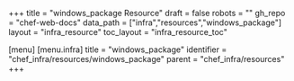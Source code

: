 +++
title = "windows_package Resource"
draft = false
robots = ""
gh_repo = "chef-web-docs"
data_path = ["infra","resources","windows_package"]
layout = "infra_resource"
toc_layout = "infra_resource_toc"

[menu]
  [menu.infra]
    title = "windows_package"
    identifier = "chef_infra/resources/windows_package"
    parent = "chef_infra/resources"
+++

<!-- The contents of this page are automatically generated from the windows_package.yaml file in the data directory. -->
<!-- To suggest a change, edit the https://github.com/chef/chef/blob/master/lib/chef/resource/windows_package.rb file
      and submit a pull request to the https://github.com/chef/chef repository. -->
